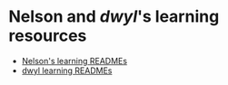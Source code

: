 # Nelson and *dwyl*'s learning resources

+ [Nelson's learning READMEs](https://github.com/search?q=user%3Anelsonic+learn)
+ [dwyl learning READMEs](https://github.com/search?q=user%3Adwyl+learn)

